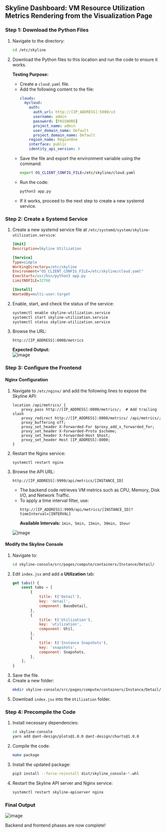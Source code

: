 ## Skyline Dashboard: VM Resource Utilization Metrics Rendering from the Visualization Page

### Step 1: Download the Python Files

1. Navigate to the directory:
   ```sh
   cd /etc/skyline
   ```
2. Download the Python files to this location and run the code to ensure it works.

   **Testing Purpose:**

   - Create a `cloud.yaml` file.
   - Add the following content to the file:
     ```yaml
     clouds:
       mycloud:
         auth:
           auth_url: http://[IP_ADDRESS]:5000/v3
           username: admin
           password: [PASSWORD]
           project_name: admin
           user_domain_name: Default
           project_domain_name: Default
         region_name: RegionOne
         interface: public
         identity_api_version: 3
     ```
   - Save the file and export the environment variable using the command:
     ```sh
     export OS_CLIENT_CONFIG_FILE=/etc/skyline/cloud.yaml
     ```
   - Run the code:
     ```sh
     python3 app.py
     ```
   - If it works, proceed to the next step to create a new systemd service.

### Step 2: Create a Systemd Service

1. Create a new systemd service file at `/etc/systemd/system/skyline-utilization.service`:

   ```ini
   [Unit]
   Description=Skyline Utilization

   [Service]
   Type=simple
   WorkingDirectory=/etc/skyline
   Environment="OS_CLIENT_CONFIG_FILE=/etc/skyline/cloud.yaml"
   ExecStart=/usr/bin/python3 app.py
   LimitNOFILE=32768

   [Install]
   WantedBy=multi-user.target
   ```

2. Enable, start, and check the status of the service:
   ```sh
   systemctl enable skyline-utilization.service
   systemctl start skyline-utilization.service
   systemctl status skyline-utilization.service
   ```

3. Browse the URL:
   ```
   http://[IP_ADDRESS]:8000/metrics
   ```
   **Expected Output:**  
   ![image](https://github.com/user-attachments/assets/2980b5de-912d-4c12-bae7-e2678eabb7c3)

### Step 3: Configure the Frontend

#### Nginx Configuration

1. Navigate to `/etc/nginx/` and add the following lines to expose the Skyline API:

   ```nginx
   location /api/metrics/ {
       proxy_pass http://[IP_ADDRESS]:8000/metrics/;  # Add trailing slash
       proxy_redirect http://[IP_ADDRESS]:8000/metrics/ /api/metrics/;
       proxy_buffering off;
       proxy_set_header X-Forwarded-For $proxy_add_x_forwarded_for;
       proxy_set_header X-Forwarded-Proto $scheme;
       proxy_set_header X-Forwarded-Host $host;
       proxy_set_header Host [IP_ADDRESS]:8000;
   }
   ```

2. Restart the Nginx service:
   ```sh
   systemctl restart nginx
   ```
3. Browse the API URL:
   ```
   http://[IP_ADDRESS]:9999/api/metrics/[INSTANCE_ID]
   ```
   - The backend code retrieves VM metrics such as CPU, Memory, Disk I/O, and Network Traffic.
   - To apply a time interval filter, use:
     ```
     http://[IP_ADDRESS]:9999/api/metrics/[INSTANCE_ID]?timeInterval=[INTERVAL]
     ```
     **Available Intervals:** `1min, 5min, 15min, 30min, 1hour`
   
   ![image](https://github.com/user-attachments/assets/beb19b94-5069-4c7c-9125-44c121e18b4f)

#### Modify the Skyline Console

1. Navigate to:
   ```sh
   cd skyline-console/src/pages/compute/containers/Instance/Detail/
   ```
2. Edit `index.jsx` and add a **Utilization** tab:
   ```jsx
   get tabs() {
       const tabs = [
           {
               title: t('Detail'),
               key: 'detail',
               component: BaseDetail,
           },
           {
               title: t('Utilization'),
               key: 'utilization',
               component: Util,
           },
           {
               title: t('Instance Snapshots'),
               key: 'snapshots',
               component: Snapshots,
           },
       ];
   }
   ```
3. Save the file.
4. Create a new folder:
   ```sh
   mkdir skyline-console/src/pages/compute/containers/Instance/Detail/Utilization
   ```
5. Download `index.jsx` into the `Utilization` folder.

### Step 4: Precompile the Code

1. Install necessary dependencies:
   ```sh
   cd skyline-console
   yarn add @ant-design/plots@1.0.0 @ant-design/charts@1.0.0
   ```
2. Compile the code:
   ```sh
   make package
   ```
3. Install the updated package:
   ```sh
   pip3 install --force-reinstall dist/skyline_console-*.whl
   ```
4. Restart the Skyline API server and Nginx service:
   ```sh
   systemctl restart skyline-apiserver nginx
   ```

### Final Output

![image](https://github.com/user-attachments/assets/60a8d913-de82-4be6-af03-adc54f1b9d4e)

Backend and frontend phases are now complete!
